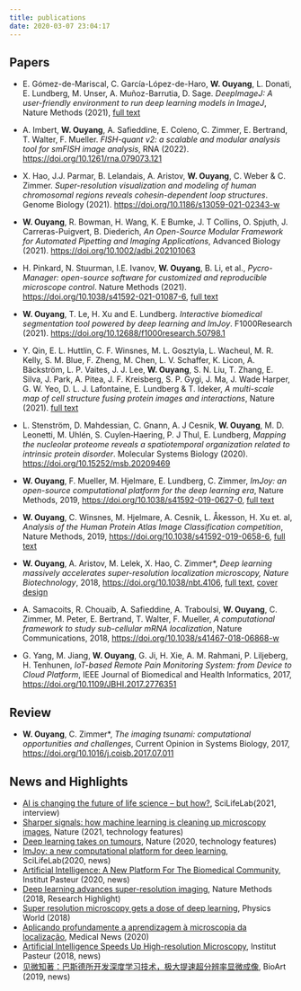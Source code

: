 ```yaml
---
title: publications
date: 2020-03-07 23:04:17
---
```

## Papers
<!-- * **W. Ouyang**, Emma Lundberg, ImageJ.JS: ImageJ running in the browser, https://ij.imjoy.io/ (2021) -->
<!-- * J. Bai<sup>*</sup>, **W. Ouyang<sup>*#</sup>**, M. Singh, C. Leterrier, P. Barthelemy, S. Holden, T. Klein, M. Sauer, P. Kanchanawong, N. Bourg, M. Cohen, B. Lelandais, C. Zimmer<sup>#</sup>, ShareLoc – an open platform for sharing localization microscopy data (2021) -->
<!-- * M.R. King, K.M. Ruff, X. Zeng, A.E. Posey, W. Ouyang, E. Lundberg, R.V. Pappu. Nucleolar cores are scaffolded by proteins with lysine and acid-rich disordered regions that drive phase separation. In preparation. -->
* E. Gómez-de-Mariscal, C. García-López-de-Haro, **W. Ouyang**, L. Donati, E. Lundberg, M. Unser, A. Muñoz-Barrutia, D. Sage. *DeepImageJ: A user-friendly environment to run
deep learning models in ImageJ*, Nature Methods (2021), [full text](https://www.nature.com/articles/s41592-021-01262-9)
* A. Imbert, **W. Ouyang**,  A. Safieddine, E. Coleno, C. Zimmer, E. Bertrand, T. Walter, F. Mueller. *FISH-quant v2: a scalable and modular analysis tool for smFISH image analysis*, RNA (2022). https://doi.org/10.1261/rna.079073.121
* X. Hao, J.J. Parmar, B. Lelandais, A. Aristov, **W. Ouyang**, C. Weber & C. Zimmer. *Super-resolution visualization and modeling of human chromosomal regions reveals cohesin-dependent loop structures*. Genome Biology (2021). https://doi.org/10.1186/s13059-021-02343-w
* **W. Ouyang**, R. Bowman, H. Wang, K. E Bumke, J. T Collins, O. Spjuth, J. Carreras-Puigvert, B. Diederich, *An Open-Source Modular Framework for Automated Pipetting and Imaging Applications*, Advanced Biology (2021). https://doi.org/10.1002/adbi.202101063
* H. Pinkard, N. Stuurman, I.E. Ivanov, **W. Ouyang**, B. Li, et al., *Pycro-Manager: open-source software for customized and reproducible microscope control*. Nature Methods (2021). https://doi.org/10.1038/s41592-021-01087-6, [full text](https://rdcu.be/cghwk)
* **W. Ouyang**, T. Le, H. Xu and E. Lundberg. *Interactive biomedical segmentation tool powered by deep learning and ImJoy*. F1000Research (2021). https://doi.org/10.12688/f1000research.50798.1
* Y. Qin, E. L. Huttlin, C. F. Winsnes, M. L. Gosztyla, L. Wacheul, M. R. Kelly, S. M. Blue, F. Zheng, M. Chen, L. V. Schaffer, K. Licon, A. Bäckström, L. P. Vaites, J. J. Lee, **W. Ouyang**, S. N. Liu, T. Zhang, E. Silva, J. Park, A. Pitea, J. F. Kreisberg, S. P. Gygi, J. Ma, J. Wade Harper, G. W. Yeo, D. L. J. Lafontaine, E. Lundberg & T. Ideker, *A multi-scale map of cell structure fusing protein images and interactions*, Nature (2021). [full text](https://www.nature.com/articles/s41586-021-04115-9)
* L. Stenström, D. Mahdessian, C. Gnann, A. J Cesnik, **W. Ouyang**, M. D. Leonetti, M. Uhlén, S. Cuylen‐Haering, P. J Thul, E. Lundberg, *Mapping the nucleolar proteome reveals a spatiotemporal organization related to intrinsic protein disorder*. Molecular Systems Biology (2020). https://doi.org/10.15252/msb.20209469
* **W. Ouyang**, F. Mueller, M. Hjelmare, E. Lundberg, C. Zimmer, *ImJoy: an open-source computational platform for the deep learning era*, Nature Methods, 2019, https://doi.org/10.1038/s41592-019-0627-0, [full text](https://rdcu.be/bYbGO)
* **W. Ouyang**, C. Winsnes, M. Hjelmare, A. Cesnik, L. Åkesson, H. Xu et. al, *Analysis of the Human Protein Atlas Image Classification competition*, Nature Methods, 2019, https://doi.org/10.1038/s41592-019-0658-6, [full text](https://www.nature.com/articles/s41592-019-0658-6)
* **W. Ouyang**, A. Aristov, M. Lelek, X. Hao, C. Zimmer*, *Deep learning massively accelerates super-resolution localization microscopy, Nature Biotechnology*, 2018, https://doi.org/10.1038/nbt.4106, [full text](https://rdcu.be/LGtc), [cover design](https://www.nature.com/nbt/volumes/36/issues/5)
* A. Samacoits, R. Chouaib, A. Safieddine, A. Traboulsi, **W. Ouyang**, C. Zimmer, M. Peter, E. Bertrand, T. Walter, F. Mueller, *A computational framework to study sub-cellular mRNA localization*, Nature Communications, 2018, https://doi.org/10.1038/s41467-018-06868-w

* G. Yang, M. Jiang, **W. Ouyang**, G. Ji, H. Xie, A. M. Rahmani, P. Liljeberg, H. Tenhunen, *IoT-based Remote Pain Monitoring System: from Device to Cloud Platform*, IEEE Journal of Biomedical and Health Informatics, 2017, https://doi.org/10.1109/JBHI.2017.2776351

## Review
 * **W. Ouyang**, C. Zimmer*, *The imaging tsunami: computational opportunities and challenges*, Current Opinion in Systems Biology, 2017, https://doi.org/10.1016/j.coisb.2017.07.011

## News and Highlights
 * [AI is changing the future of life science – but how?](https://www.scilifelab.se/news/ai-is-changing-the-future-of-life-science-but-how/), SciLifeLab(2021, interview)
 * [Sharper signals: how machine learning is cleaning up microscopy images](https://www.nature.com/articles/d41586-021-00023-0), Nature (2021, technology features)
 * [Deep learning takes on tumours](https://www.nature.com/articles/d41586-020-01128-8), Nature (2020, technology features)
 * [ImJoy: a new computational platform for deep learning](https://www.scilifelab.se/news/imjoy-a-new-computational-platform-for-deep-learning/), SciLifeLab(2020, news)
 * [Artificial Intelligence: A New Platform For The Biomedical Community](https://www.pasteur.fr/en/research-journal/news/artificial-intelligence-new-platform-biomedical-community), Institut Pasteur (2020, news)
 * [Deep learning advances super-resolution imaging](https://www.nature.com/articles/s41592-018-0028-9), Nature Methods (2018, Research Highlight)
 * [Super resolution microscopy gets a dose of deep learning](https://physicsworld.com/a/super-resolution-microscopy-gets-a-dose-of-deep-learning/), Physics World (2018)
 * [Aplicando profundamente a aprendizagem à microscopia da localização](https://www.news-medical.net/life-sciences/Applying-Deep-Learning-to-Localization-Microscopy-(Portuguese).aspx), Medical News (2020)
 * [Artificial Intelligence Speeds Up High-resolution Microscopy](https://www.inception-program.fr/en/news/artificial-intelligence-speeds-high-resolution-microscopy), Institut Pasteur (2018, news)
 * [见微知著：巴斯德所开发深度学习技术，极大提速超分辨率显微成像](https://ibook.antpedia.com/x/288405.html), BioArt (2019, news)